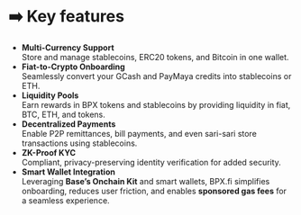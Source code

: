 # ➡️ Key features



* **Multi-Currency Support**\
  Store and manage stablecoins, ERC20 tokens, and Bitcoin in one wallet.
* **Fiat-to-Crypto Onboarding**\
  Seamlessly convert your GCash and PayMaya credits into stablecoins or ETH.
* **Liquidity Pools**\
  Earn rewards in BPX tokens and stablecoins by providing liquidity in fiat, BTC, ETH, and tokens.
* **Decentralized Payments**\
  Enable P2P remittances, bill payments, and even sari-sari store transactions using stablecoins.
* **ZK-Proof KYC**\
  Compliant, privacy-preserving identity verification for added security.
* **Smart Wallet Integration**\
  Leveraging **Base’s Onchain Kit** and smart wallets, BPX.fi simplifies onboarding, reduces user friction, and enables **sponsored gas fees** for a seamless experience.

